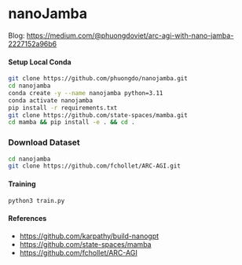 # nanoJamba

Blog: https://medium.com/@phuongdoviet/arc-agi-with-nano-jamba-2227152a96b6


#### Setup Local Conda

```bash
git clone https://github.com/phuongdo/nanojamba.git
cd nanojamba
conda create -y --name nanojamba python=3.11
conda activate nanojamba
pip install -r requirements.txt
git clone https://github.com/state-spaces/mamba.git
cd mamba && pip install -e . && cd .
```


### Download Dataset

```bash
cd nanojamba
git clone https://github.com/fchollet/ARC-AGI.git
```


#### Training

```bash
python3 train.py

```

####  References
- https://github.com/karpathy/build-nanogpt
- https://github.com/state-spaces/mamba
- https://github.com/fchollet/ARC-AGI
